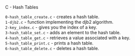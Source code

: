 C - Hash Tables

`0-hash_table_create.c` - creates a hash table.</br>
`1-djb2.c` - function implementing the djb2 algorithm.</br>
`2-key_index.c` - gives you the index of a key.</br>
`3-hash_table_set.c` - adds an element to the hash table.</br>
`4-hash_table_get.c` - retrieves a value associated with a key.</br>
`5-hash_table_print.c` - prints a hash table.</br>
`6-hash_table_delete.c` - deletes a hash table.